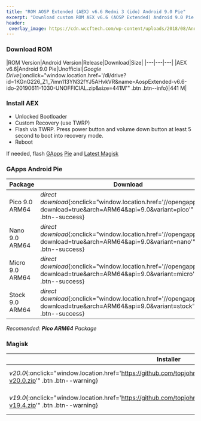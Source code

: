 ```yaml
---
title: "ROM AOSP Extended (AEX) v6.6 Redmi 3 (ido) Android 9.0 Pie"
excerpt: "Download custom ROM AEX v6.6 (AOSP Extended) Android 9.0 Pie based (unofficial) untuk Redmi 3 (ido)"
header:
 overlay_image: https://cdn.wccftech.com/wp-content/uploads/2018/08/Android-PIEe-740x555.jpg
---
```


### Download ROM

|ROM Version|Android Version|Release|Download|Size|
|---|---|---|
|AEX v6.6|Android 9.0 Pie|Unofficial|_Google Drive_{:onclick="window.location.href='/dl/drive?id=1KGnG226_Z1_7imn113YN32fYJ5AHvkVR&name=AospExtended-v6.6-ido-20190611-1030-UNOFFICIAL.zip&size=441M'" .btn .btn--info}|441 M|

### Install AEX

- Unlocked Bootloader
- Custom Recovery (use TWRP)
- Flash via TWRP. Press power button and volume down button at least 5 second to boot into recovery mode.
- Reboot

If needed, flash [GApps](https://gapps.knoacc.org) [Pie](#gapps-pie) and [Latest Magisk](#magisk)

### GApps Android Pie

|Package|Download|
|---|---|
|Pico 9.0 ARM64|*direct download*{:onclick="window.location.href='//opengapps.org/?download=true&arch=ARM64&api=9.0&variant=pico'" .btn .btn--success}|
|Nano 9.0 ARM64|*direct download*{:onclick="window.location.href='//opengapps.org/?download=true&arch=ARM64&api=9.0&variant=nano'" .btn .btn--success}|
|Micro 9.0 ARM64|*direct download*{:onclick="window.location.href='//opengapps.org/?download=true&arch=ARM64&api=9.0&variant=micro'" .btn .btn--success}|
|Stock 9.0 ARM64|*direct download*{:onclick="window.location.href='//opengapps.org/?download=true&arch=ARM64&api=9.0&variant=stock'" .btn .btn--success}|

_Recomended: **Pico ARM64** Package_

### Magisk

|Installer|Manager|Uninstaller|
|---|---|---|
|_v20.0_{:onclick="window.location.href='https://github.com/topjohnwu/Magisk/releases/download/v20.0/Magisk-v20.0.zip'" .btn .btn--warning}|_v7.3.5_{:onclick="window.location.href='https://github.com/topjohnwu/Magisk/releases/download/manager-v7.3.5/MagiskManager-v7.3.5.apk'" .btn .btn--success}|_2019-10-11_{:onclick="window.location.href='https://github.com/topjohnwu/Magisk/releases/download/v20.0/Magisk-uninstaller-20191011.zip'" .btn .btn--danger}|
|_v19.0_{:onclick="window.location.href='https://github.com/topjohnwu/Magisk/releases/download/v19.4/Magisk-v19.4.zip'" .btn .btn--warning}|_v7.3.4_{:onclick="window.location.href='https://github.com/topjohnwu/Magisk/releases/download/manager-v7.3.4/MagiskManager-v7.3.4.apk'" .btn .btn--success}|_2019-09-19_{:onclick="window.location.href='https://github.com/topjohnwu/Magisk/releases/download/v19.4/Magisk-uninstaller-20190919.zip'" .btn .btn--danger}|
